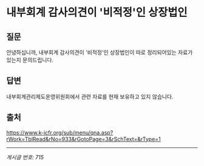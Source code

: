 # 내부회계 감사의견이 '비적정'인 상장법인

## 질문
안녕하십니까,
내부회계 감사의견이 '비적정'인 상장법인이 따로 정리되어있는 자료가 있는지 문의드립니다.

## 답변
내부회계관리제도운영위원회에서 관련 자료를 현재 보유하고 있지 않습니다.

## 출처
https://www.k-icfr.org/sub/menu/qna.asp?rWork=TblRead&rNo=933&rGotoPage=3&rSchText=&rType=1

---
*게시글 번호: 715*
